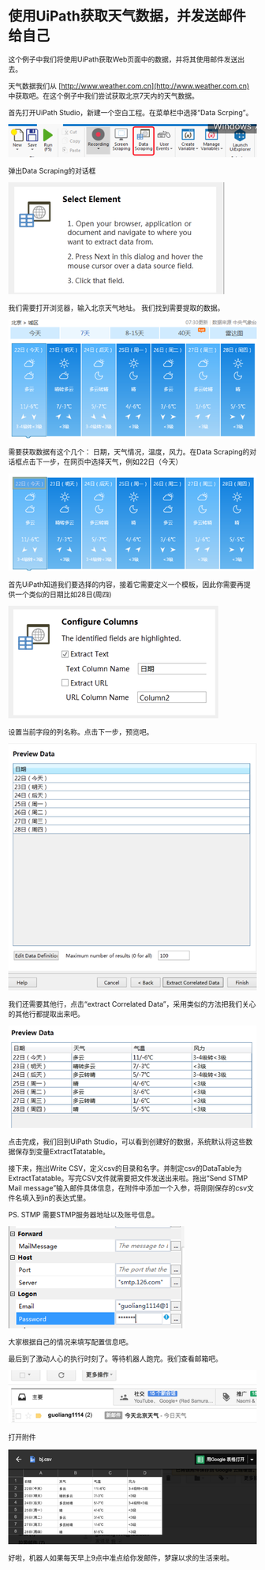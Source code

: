 # 使用UiPath获取天气数据，并发送邮件给自己

这个例子中我们将使用UiPath获取Web页面中的数据，并将其使用邮件发送出去。

天气数据我们从 [http://www.weather.com.cn](http://www.weather.com.cn) 中获取吧。在这个例子中我们尝试获取北京7天内的天气数据。

首先打开UiPath Studio，新建一个空白工程。在菜单栏中选择“Data Scrping”。

![](/assets1.1/import20.png)

弹出Data Scraping的对话框

![](/assets1.1/import21.png)

我们需要打开浏览器，输入北京天气地址。 我们找到需要提取的数据。

![](/assets1.1/import22.png)

需要获取数据有这个几个： 日期，天气情况，温度，风力。在Data Scraping的对话框点击下一步，在网页中选择天气，例如22日（今天）

![](/assets1.1/import23.png)

首先UiPath知道我们要选择的内容，接着它需要定义一个模板，因此你需要再提供一个类似的日期比如28日\(周四\)

![](/assets1.1/import24.png)

设置当前字段的列名称。点击下一步，预览吧。

![](/assets1.1/import25.png)

我们还需要其他行，点击“extract Correlated Data”，采用类似的方法把我们关心的其他行都提取出来吧。

![](/assets1.1/import26.png)

点击完成，我们回到UiPath Studio，可以看到创建好的数据，系统默认将这些数据保存到变量ExtractTatatable。

接下来，拖出Write CSV，定义csv的目录和名字。并制定csv的DataTable为ExtractTatatable。写完CSV文件就需要把文件发送出来啦。拖出“Send STMP Mail message”输入邮件具体信息，在附件中添加一个入参，将刚刚保存的csv文件名填入到in的表达式里。

PS. STMP 需要STMP服务器地址以及账号信息。

![](/assets1.1/import27.png)

大家根据自己的情况来填写配置信息吧。

最后到了激动人心的执行时刻了。等待机器人跑完。我们查看邮箱吧。

![](/assets1.1/import28.png)

打开附件

![](/assets1.1/import29.png)

好啦，机器人如果每天早上9点中准点给你发邮件，梦寐以求的生活来啦。

